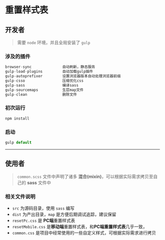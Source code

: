 # 重置样式表

## 开发者
> 需要 `node` 环境，并且全局安装了 `gulp`

### 涉及的插件

```js
browser-sync              自动刷新，静态服务
gulp-load-plugins         自动加载gulp插件
gulp-autoprefixer         设置浏览器版本自动处理浏览器前缀
gulp-csso                 压缩优化css
gulp-sass                 编译sass
gulp-sourcemaps           生层map文件
gulp-clean                删除文件
```

### 初次运行
```js
npm install 
```

### 启动
```js
gulp default 
```

---

## 使用者
> `common.scss` 文件中声明了诸多 **混合(mixin)**，可以根据实际需求拷贝至自己的 **sass** 文件中

### 相关文件说明
 - `src` 为源码目录，使用 `sass` 编写
 - `dist` 为产出目录，`map` 是方便后期调试追踪，建议保留
 - `resetPc.css` 是 **PC端**重置样式表
 - `resetMobile.css` 是**移动端**重置样式表，和**PC端重置样式表**几乎一致，
 - `common.css` 是项目中经常使用的一些自定义样式，可根据实际需求进行拷贝
 
